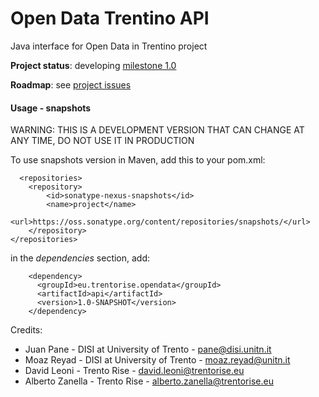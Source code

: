 Open Data Trentino API 
====

Java interface for Open Data in Trentino project

**Project status**: developing [milestone 1.0](https://github.com/opendatatrentino/open-data-api/issues?milestone=1&state=open)

**Roadmap**: see [project issues](https://github.com/opendatatrentino/open-data-api/issues)



#### Usage - snapshots

WARNING: THIS IS A DEVELOPMENT VERSION THAT CAN CHANGE AT ANY TIME, DO NOT USE IT IN PRODUCTION

To use snapshots version in Maven, add this to your pom.xml:

```
  <repositories>
    <repository>
        <id>sonatype-nexus-snapshots</id>
        <name>project</name>
        <url>https://oss.sonatype.org/content/repositories/snapshots/</url>            
    </repository>        
</repositories>
```

in the _dependencies_ section, add:

```        
    <dependency>
      <groupId>eu.trentorise.opendata</groupId>
      <artifactId>api</artifactId>
      <version>1.0-SNAPSHOT</version>
    </dependency>
```


Credits:

* Juan Pane - DISI at University of Trento - pane@disi.unitn.it
* Moaz Reyad - DISI at University of Trento - moaz.reyad@unitn.it
* David Leoni - Trento Rise - david.leoni@trentorise.eu 
* Alberto Zanella - Trento Rise - alberto.zanella@trentorise.eu
